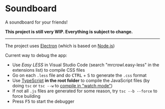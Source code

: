 # Soundboard
 A soundboard for your friends!

**This project is still very WIP. Everything is subject to change.**

<hr/>

The project uses [Electron](https://www.electronjs.org/) (which is based on [Node.js](https://nodejs.org/en/))

Current way to debug the app:
- Use *Easy LESS* in Visual Studio Code (search "mrcrowl.easy-less" in the extensions list) to compile CSS files
- Go on each `.less` file and do <kbd>CTRL</kbd> + <kbd>S</kbd> to generate the `.css` format
- Use [TypeScript](https://www.typescriptlang.org/download) **in the root folder** to compile the JavaScript files (by doing `tsc` or `tsc --w` to [compile in "watch mode"](https://www.typescriptlang.org/docs/handbook/configuring-watch.html))
- If not all `.js` files are generated for some reason, try `tsc --b --force` to force building
- Press <kbd>F5</kbd> to start the debugger
